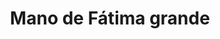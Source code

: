---
title: Mano de Fátima grande
date: 
draft: false

# descripcion
description : Dije de plata

materials: Plata 925

color: Plateado

dimensions: 2,3cm x 2,5cm

code: 02-14-0216

type: "Dijes"

categories: []

# Images
# first image will be shown in the product page
images:
  # - image: "images/path_to_image"
  # La ubicacion de las imagenes es imagenes/Dijes/Dijes.Plata/02-14-0216-mano-de-fatima-grande
  - image: "./images/dijes/plata/02-14-0216-mano-de-fatima-grande.JPG"
---